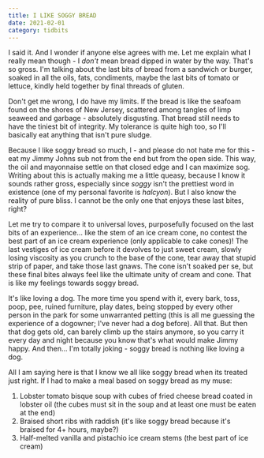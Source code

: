 ```yaml
---
title: I LIKE SOGGY BREAD
date: 2021-02-01
category: tidbits
---
```


I said it. And I wonder if anyone else agrees with me. Let me explain what I really mean though - I *don't* mean bread dipped in water by the way. That's so gross. I'm talking about the last bits of bread from a sandwich or burger, soaked in all the oils, fats, condiments, maybe the last bits of tomato or lettuce, kindly held together by final threads of gluten. 

Don't get me wrong, I do have my limits. If the bread is like the seafoam found on the shores of New Jersey, scattered among tangles of limp seaweed and garbage - absolutely disgusting. That bread still needs to have the tiniest bit of integrity. My tolerance is quite high too, so I'll basically eat anything that isn't pure sludge. 

Because I like soggy bread so much, I - and please do not hate me for this - eat my Jimmy Johns sub not from the end but from the open side. This way, the oil and mayonnaise settle on that closed edge and I can maximize sog. Writing about this is actually making me a little queasy, because I know it sounds rather gross, especially since *soggy* isn't the prettiest word in existence (one of my personal favorite is *halcyon*). But I also know the reality of pure bliss. I cannot be the only one that enjoys these last bites, right?

Let me try to compare it to universal loves, purposefully focused on the last bits of an experience... like the stem of an ice cream cone, no contest the best part of an ice cream experience (only applicable to cake cones)! The last vestiges of ice cream before it devolves to just sweet cream, slowly losing viscosity as you crunch to the base of the cone, tear away that stupid strip of paper, and take those last gnaws. The cone isn't soaked per se, but these final bites always feel like the ultimate unity of cream and cone. That is like my feelings towards soggy bread. 

It's like loving a dog. The more time you spend with it, every bark, toss, poop, pee, ruined furniture, play dates, being stopped by every other person in the park for some unwarranted petting (this is all me guessing the experience of a dogowner; I've never had a dog before). All that. But then that dog gets old, can barely climb up the stairs anymore, so you carry it every day and night because you know that's what would make Jimmy happy. And then... I'm totally joking - soggy bread is nothing like loving a dog.

All I am saying here is that I know we all like soggy bread when its treated just right. If I had to make a meal based on soggy bread as my muse:

1. Lobster tomato bisque soup with cubes of fried cheese bread coated in lobster oil (the cubes must sit in the soup and at least one must be eaten at the end)
2. Braised short ribs with raddish (it's like soggy bread because it's braised for 4+ hours, maybe?)
3. Half-melted vanilla and pistachio ice cream stems (the best part of ice cream)
